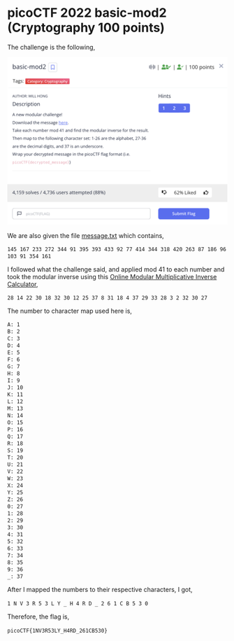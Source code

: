 # picoCTF 2022 basic-mod2 (Cryptography 100 points)
The challenge is the following,

![Figure 1](img/challenge.png) 

We are also given the file [message.txt](./files/message.txt) which contains,

```
145 167 233 272 344 91 395 393 433 92 77 414 344 318 420 263 87 186 96 103 91 354 161 
```

I followed what the challenge said, and applied mod 41 to each number and took the modular inverse using this [Online Modular Multiplicative Inverse Calculator](https://planetcalc.com/3311/),

```
28 14 22 30 18 32 30 12 25 37 8 31 18 4 37 29 33 28 3 2 32 30 27
```

The number to character map used here is,

```
A: 1
B: 2
C: 3
D: 4
E: 5
F: 6
G: 7
H: 8
I: 9
J: 10
K: 11
L: 12
M: 13
N: 14
O: 15
P: 16
Q: 17
R: 18
S: 19
T: 20
U: 21
V: 22
W: 23
X: 24
Y: 25
Z: 26
0: 27
1: 28
2: 29
3: 30
4: 31
5: 32
6: 33
7: 34
8: 35
9: 36
_: 37
```

After I mapped the numbers to their respective characters, I got,

`1 N V 3 R 5 3 L Y _ H 4 R D _ 2 6 1 C B 5 3 0`

Therefore, the flag is,

`picoCTF{1NV3R53LY_H4RD_261CB530}`


